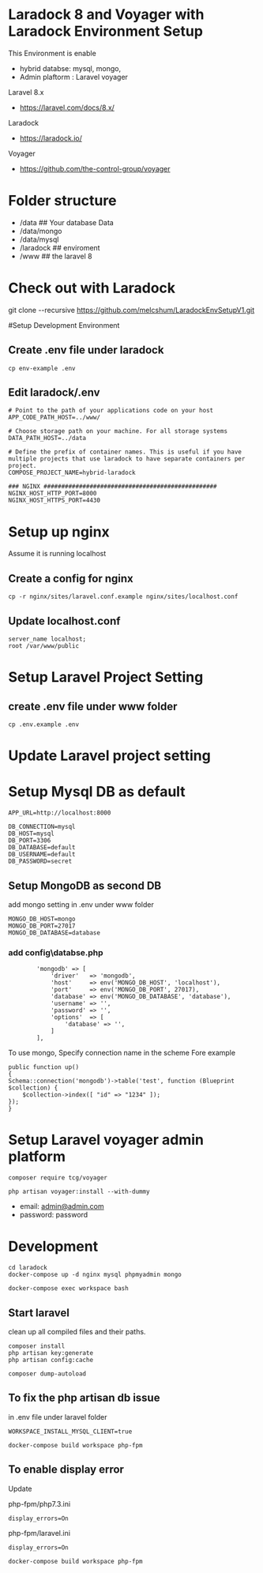 # Laradock 8 and Voyager with Laradock Environment Setup  

This Environment is enable 
* hybrid databse: mysql, mongo,
* Admin plaftorm : Laravel voyager 

Laravel 8.x 
- https://laravel.com/docs/8.x/

Laradock
- https://laradock.io/

Voyager
- https://github.com/the-control-group/voyager

# Folder structure
- /data  ## Your database Data  
- /data/mongo
- /data/mysql
- /laradock ## enviroment
- /www ## the laravel 8

# Check out with Laradock
git clone --recursive https://github.com/melcshum/LaradockEnvSetupV1.git

#Setup Development Environment
## Create .env file under laradock
```
cp env-example .env
```

## Edit laradock/.env 
```
# Point to the path of your applications code on your host
APP_CODE_PATH_HOST=../www/
 
# Choose storage path on your machine. For all storage systems
DATA_PATH_HOST=../data

# Define the prefix of container names. This is useful if you have multiple projects that use laradock to have separate containers per project.
COMPOSE_PROJECT_NAME=hybrid-laradock

### NGINX #################################################
NGINX_HOST_HTTP_PORT=8000
NGINX_HOST_HTTPS_PORT=4430
```
# Setup up nginx
Assume it is running localhost

## Create a config for nginx  

```
cp -r nginx/sites/laravel.conf.example nginx/sites/localhost.conf
```

## Update localhost.conf

```
server_name localhost;
root /var/www/public
```

# Setup Laravel Project Setting

## create .env file under www folder
```
cp .env.example .env
```

# Update Laravel project setting

# Setup Mysql DB as default

```
APP_URL=http://localhost:8000

DB_CONNECTION=mysql
DB_HOST=mysql
DB_PORT=3306
DB_DATABASE=default
DB_USERNAME=default
DB_PASSWORD=secret

```


## Setup MongoDB as second DB 

add mongo setting in .env under www folder
 
```
MONGO_DB_HOST=mongo
MONGO_DB_PORT=27017
MONGO_DB_DATABASE=database
```

### add config\databse.php
```
        'mongodb' => [
            'driver'   => 'mongodb',
            'host'     => env('MONGO_DB_HOST', 'localhost'),
            'port'     => env('MONGO_DB_PORT', 27017),
            'database' => env('MONGO_DB_DATABASE', 'database'),
            'username' => '',
            'password' => '',
            'options'  => [
                'database' => '',
            ]
        ],
```

To use mongo, Specify connection name in the scheme 
Fore example
```
public function up()
{
Schema::connection('mongodb')->table('test', function (Blueprint $collection) {
    $collection->index([ "id" => "1234" ]);
});
}
```



# Setup Laravel voyager admin platform


```
composer require tcg/voyager
```

```
php artisan voyager:install --with-dummy
```

- email: admin@admin.com
- password: password



# Development
```
cd laradock
docker-compose up -d nginx mysql phpmyadmin mongo
```

```
docker-compose exec workspace bash
```


## Start laravel  

clean up all compiled files and their paths.
```
composer install
php artisan key:generate
php artisan config:cache

composer dump-autoload
```

## To fix the  php artisan db issue
in .env file under laravel folder
``` 
WORKSPACE_INSTALL_MYSQL_CLIENT=true
```

```
docker-compose build workspace php-fpm
```

## To enable display error

Update

php-fpm/php7.3.ini 
```
display_errors=On
```

php-fpm/laravel.ini 
```
display_errors=On
```


```
docker-compose build workspace php-fpm
```

